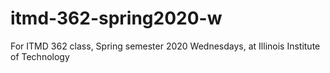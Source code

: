 # itmd-362-spring2020-w
For ITMD 362 class, Spring semester 2020 Wednesdays, at Illinois Institute of Technology
